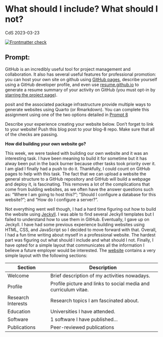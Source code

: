 What should I include? What should I not?
================
CdS
2023-03-23

<!-- README.md is generated from README.Rmd. Please edit that file -->
<!-- badges: start -->

[![Frontmatter
check](../../actions/workflows/check-yaml.yaml/badge.svg)](../../actions/workflows/check-yaml.yaml)

<!-- badges: end -->

## Prompt:

GitHub is an incredibly useful tool for project management and
collaboration. It also has several useful features for professional
promotion: you can host your own site on github using [GitHub
pages](https://pages.github.com/), describe yourself using a GitHub
developer profile, and even use
[resume.github.io](http://resume.github.io/) to generate a resume
summary of your activity on GitHub (you must opt-in by [starring the
project page](https://github.com/resume/resume.github.com)).

posit and the associated package infrastructure provide multiple ways to
generate websites using Quarto (or Rmarkdown). You can complete this
assignment using one of the two options detailed in [Prompt
8](https://stat585-at-isu.github.io/blog-2023/Prompts/Blog-8/Prompt.html)

Describe your experience creating your website below. Don’t forget to
link to your website! Push this blog post to your blog-8 repo. Make sure
that all of the checks are passing.

**How did building your own website go?**

This week, we were tasked with building our own website and it was an
interesting task. I have been meaning to build it for sometime but it
has alway been put in the back burner because other tasks took priority
over it. I am glad I finally had a push to do it. Thankfully, I could
count on GitHub pages to help with this task. The fact that we can
upload a website the general structure to a GitHub repository and GitHub
will build a webpage and deploy it, is fascinating. This removes a lot
of the complications that come from bulding websites, as we often have
the answer questions such as: “Where I am going to host this?”; “Should
I configure a database for this website?”; and “How do I configure a
server?”.

Not everything went well though, I had a hard time figuring out how to
build the website using [Jeckyll](https://jekyllrb.com/). I was able to
find several Jeckyll templates but I failed to understand how to use
them in GitHub. Eventually, I gave up on Jeckyll. I have had some
previous experience building websites using HTML, CSS, and JavaScript so
I decided to move forward with that. Overall, I had a fun time writing
about myself in a professional website. The hardest part was figuring
out what should I include and what should I not. Finally, I have opted
for a simple layout that communicates all the information I believe a
future employer would be interested. The
[website](https://santos-cl.github.io/) contains a very simple layout
with the following sections:

| Section            | Description                                                     |
|--------------------|-----------------------------------------------------------------|
| Welcome            | Brief description of my activities nowadays.                    |
| Profile            | Profile picture and links to social media and curriculum vitae. |
| Research Interests | Research topics I am fascinated about.                          |
| Education          | Universities I have attended.                                   |
| Software           | 1 software I have published…                                    |
| Publications       | Peer-reviewed publications                                      |
